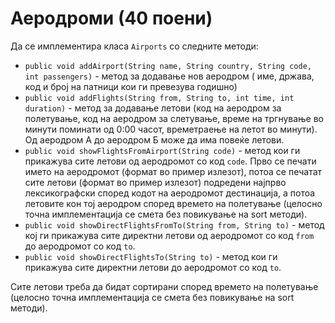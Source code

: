 # Аеродроми (40 поени)

Да се имплементира класа `Airports` со следните методи:

- `public void addAirport(String name, String country, String code, int passengers)` - метод за додавање нов аеродром (
  име, држава, код и број на патници кои ги превезува годишно)
- `public void addFlights(String from, String to, int time, int duration)` - метод за додавање летови (код на аеродром
  за полетување, код на аеродром за слетување, време на тргнување во минути поминати од 0:00 часот, времетраење на летот
  во минути). Од аеродром А до аеродром Б може да има повеќе летови.
- `public void showFlightsFromAirport(String code)` - метод кои ги прикажува сите летови од аеродромот со код `code`.
  Прво се печати името на аеродромот (формат во пример излезот), потоа се печатат сите летови (формат во пример излезот)
  подредени најпрво лексикографски според кодот на аеродромот дестинација, а потоа летовите кон тој аеродром според
  времето на полетување (целосно точна имплементација се смета без повикување на sort методи).
- `public void showDirectFlightsFromTo(String from, String to)` - метод кој ги прикажува сите директни летови од
  аеродромот со код `from` до аеродромот со код `to`.
- `public void showDirectFlightsTo(String to)` - метод кои ги прикажува сите директни летови до аеродромот со код `to`.

Сите летови треба да бидат сортирани според времето на полетување (целосно точна имплементација се смета без повикување
на sort методи).
